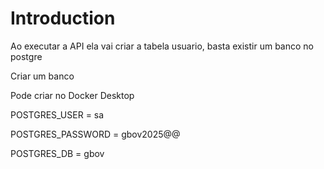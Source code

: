 # Introduction 
Ao executar a API ela vai criar a tabela usuario, basta existir um banco no postgre 

Criar um banco 

Pode criar no Docker Desktop

POSTGRES_USER = sa

POSTGRES_PASSWORD = gbov2025@@

POSTGRES_DB = gbov

